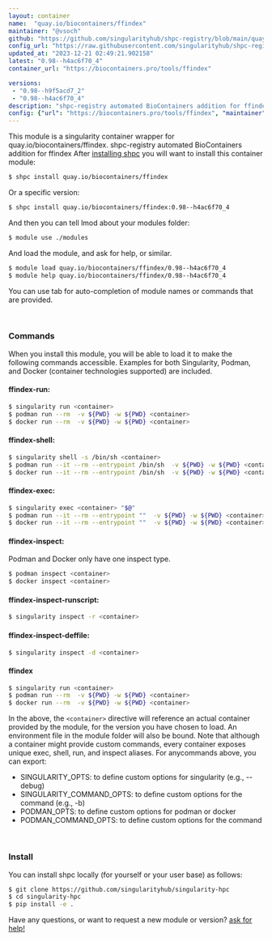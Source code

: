 ```yaml
---
layout: container
name:  "quay.io/biocontainers/ffindex"
maintainer: "@vsoch"
github: "https://github.com/singularityhub/shpc-registry/blob/main/quay.io/biocontainers/ffindex/container.yaml"
config_url: "https://raw.githubusercontent.com/singularityhub/shpc-registry/main/quay.io/biocontainers/ffindex/container.yaml"
updated_at: "2023-12-21 02:49:21.902158"
latest: "0.98--h4ac6f70_4"
container_url: "https://biocontainers.pro/tools/ffindex"

versions:
 - "0.98--h9f5acd7_2"
 - "0.98--h4ac6f70_4"
description: "shpc-registry automated BioContainers addition for ffindex"
config: {"url": "https://biocontainers.pro/tools/ffindex", "maintainer": "@vsoch", "description": "shpc-registry automated BioContainers addition for ffindex", "latest": {"0.98--h4ac6f70_4": "sha256:c7f7d1c1ff90d8c2371fe22b740995eef73c24eeb0a261a5b1c0091d32ef1eca"}, "tags": {"0.98--h9f5acd7_2": "sha256:b3c72a2816aa3af70d8b60844daf0acebff71a8899ff8c591038cf1d3ceb47c4", "0.98--h4ac6f70_4": "sha256:c7f7d1c1ff90d8c2371fe22b740995eef73c24eeb0a261a5b1c0091d32ef1eca"}, "docker": "quay.io/biocontainers/ffindex"}
---
```


This module is a singularity container wrapper for quay.io/biocontainers/ffindex.
shpc-registry automated BioContainers addition for ffindex
After [installing shpc](#install) you will want to install this container module:


```bash
$ shpc install quay.io/biocontainers/ffindex
```

Or a specific version:

```bash
$ shpc install quay.io/biocontainers/ffindex:0.98--h4ac6f70_4
```

And then you can tell lmod about your modules folder:

```bash
$ module use ./modules
```

And load the module, and ask for help, or similar.

```bash
$ module load quay.io/biocontainers/ffindex/0.98--h4ac6f70_4
$ module help quay.io/biocontainers/ffindex/0.98--h4ac6f70_4
```

You can use tab for auto-completion of module names or commands that are provided.

<br>

### Commands

When you install this module, you will be able to load it to make the following commands accessible.
Examples for both Singularity, Podman, and Docker (container technologies supported) are included.

#### ffindex-run:

```bash
$ singularity run <container>
$ podman run --rm  -v ${PWD} -w ${PWD} <container>
$ docker run --rm  -v ${PWD} -w ${PWD} <container>
```

#### ffindex-shell:

```bash
$ singularity shell -s /bin/sh <container>
$ podman run --it --rm --entrypoint /bin/sh  -v ${PWD} -w ${PWD} <container>
$ docker run --it --rm --entrypoint /bin/sh  -v ${PWD} -w ${PWD} <container>
```

#### ffindex-exec:

```bash
$ singularity exec <container> "$@"
$ podman run --it --rm --entrypoint ""  -v ${PWD} -w ${PWD} <container> "$@"
$ docker run --it --rm --entrypoint ""  -v ${PWD} -w ${PWD} <container> "$@"
```

#### ffindex-inspect:

Podman and Docker only have one inspect type.

```bash
$ podman inspect <container>
$ docker inspect <container>
```

#### ffindex-inspect-runscript:

```bash
$ singularity inspect -r <container>
```

#### ffindex-inspect-deffile:

```bash
$ singularity inspect -d <container>
```



#### ffindex

```bash
$ singularity run <container>
$ podman run --rm  -v ${PWD} -w ${PWD} <container>
$ docker run --rm  -v ${PWD} -w ${PWD} <container>
```


In the above, the `<container>` directive will reference an actual container provided
by the module, for the version you have chosen to load. An environment file in the
module folder will also be bound. Note that although a container
might provide custom commands, every container exposes unique exec, shell, run, and
inspect aliases. For anycommands above, you can export:

 - SINGULARITY_OPTS: to define custom options for singularity (e.g., --debug)
 - SINGULARITY_COMMAND_OPTS: to define custom options for the command (e.g., -b)
 - PODMAN_OPTS: to define custom options for podman or docker
 - PODMAN_COMMAND_OPTS: to define custom options for the command

<br>

### Install

You can install shpc locally (for yourself or your user base) as follows:

```bash
$ git clone https://github.com/singularityhub/singularity-hpc
$ cd singularity-hpc
$ pip install -e .
```

Have any questions, or want to request a new module or version? [ask for help!](https://github.com/singularityhub/singularity-hpc/issues)